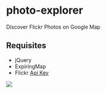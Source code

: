 photo-explorer
==============

Discover Flickr Photos on Google Map

## Requisites
- jQuery
- ExpiringMap
- Flickr [Api Key](https://www.flickr.com/services/apps/create/apply)


![](http://i1033.photobucket.com/albums/a416/Gianluca_Tiepolo/photo_explorer_zpsd83c80ba.jpg)
